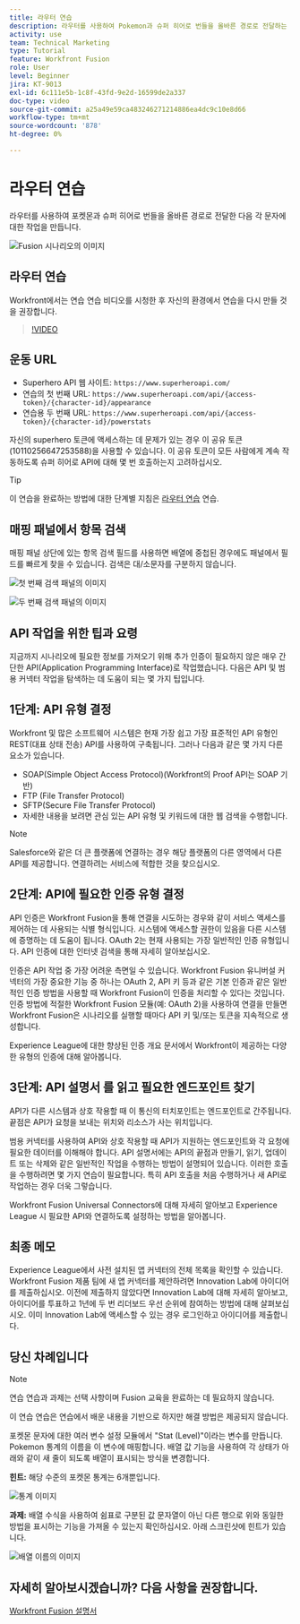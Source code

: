 ```yaml
---
title: 라우터 연습
description: 라우터를 사용하여 Pokemon과 슈퍼 히어로 번들을 올바른 경로로 전달하는 방법에 대해 알아봅니다. [!DNL Adobe Workfront Fusion].
activity: use
team: Technical Marketing
type: Tutorial
feature: Workfront Fusion
role: User
level: Beginner
jira: KT-9013
exl-id: 6c111e5b-1c8f-43fd-9e2d-16599de2a337
doc-type: video
source-git-commit: a25a49e59ca483246271214886ea4dc9c10e8d66
workflow-type: tm+mt
source-wordcount: '878'
ht-degree: 0%

---
```


# 라우터 연습

라우터를 사용하여 포켓몬과 슈퍼 히어로 번들을 올바른 경로로 전달한 다음 각 문자에 대한 작업을 만듭니다.

![Fusion 시나리오의 이미지](assets/universal-connectors-and-routing-2.png)

## 라우터 연습

Workfront에서는 연습 연습 비디오를 시청한 후 자신의 환경에서 연습을 다시 만들 것을 권장합니다.

>[!VIDEO](https://video.tv.adobe.com/v/335272/?quality=12&learn=on)

## 운동 URL

* Superhero API 웹 사이트: `https://www.superheroapi.com/`
* 연습의 첫 번째 URL: `https://www.superheroapi.com/api/{access-token}/{character-id}/appearance`
* 연습용 두 번째 URL: `https://www.superheroapi.com/api/{access-token}/{character-id}/powerstats`

자신의 superhero 토큰에 액세스하는 데 문제가 있는 경우 이 공유 토큰(10110256647253588)을 사용할 수 있습니다. 이 공유 토큰이 모든 사람에게 계속 작동하도록 슈퍼 히어로 API에 대해 몇 번 호출하는지 고려하십시오.

>[!TIP]
>
>이 연습을 완료하는 방법에 대한 단계별 지침은 [라우터 연습](https://experienceleague.adobe.com/docs/workfront-learn/tutorials-workfront/fusion/exercises/routers.html?lang=en) 연습.


## 매핑 패널에서 항목 검색

매핑 패널 상단에 있는 항목 검색 필드를 사용하면 배열에 중첩된 경우에도 패널에서 필드를 빠르게 찾을 수 있습니다. 검색은 대/소문자를 구분하지 않습니다.

![첫 번째 검색 패널의 이미지](assets/universal-connectors-and-routing-3.png)

![두 번째 검색 패널의 이미지](assets/universal-connectors-and-routing-4.png)

## API 작업을 위한 팁과 요령

지금까지 시나리오에 필요한 정보를 가져오기 위해 추가 인증이 필요하지 않은 매우 간단한 API(Application Programming Interface)로 작업했습니다. 다음은 API 및 범용 커넥터 작업을 탐색하는 데 도움이 되는 몇 가지 팁입니다.

## 1단계: API 유형 결정

Workfront 및 많은 소프트웨어 시스템은 현재 가장 쉽고 가장 표준적인 API 유형인 REST(대표 상태 전송) API를 사용하여 구축됩니다. 그러나 다음과 같은 몇 가지 다른 요소가 있습니다.

* SOAP(Simple Object Access Protocol)(Workfront의 Proof API는 SOAP 기반)
* FTP (File Transfer Protocol)
* SFTP(Secure File Transfer Protocol)
* 자세한 내용을 보려면 관심 있는 API 유형 및 키워드에 대한 웹 검색을 수행합니다.

>[!NOTE]
>
>Salesforce와 같은 더 큰 플랫폼에 연결하는 경우 해당 플랫폼의 다른 영역에서 다른 API를 제공합니다. 연결하려는 서비스에 적합한 것을 찾으십시오.

## 2단계: API에 필요한 인증 유형 결정

API 인증은 Workfront Fusion을 통해 연결을 시도하는 경우와 같이 서비스 액세스를 제어하는 데 사용되는 식별 형식입니다. 시스템에 액세스할 권한이 있음을 다른 시스템에 증명하는 데 도움이 됩니다. OAuth 2는 현재 사용되는 가장 일반적인 인증 유형입니다. API 인증에 대한 인터넷 검색을 통해 자세히 알아보십시오.

인증은 API 작업 중 가장 어려운 측면일 수 있습니다. Workfront Fusion 유니버설 커넥터의 가장 중요한 기능 중 하나는 OAuth 2, API 키 등과 같은 기본 인증과 같은 일반적인 인증 방법을 사용할 때 Workfront Fusion이 인증을 처리할 수 있다는 것입니다. 인증 방법에 적절한 Workfront Fusion 모듈(예: OAuth 2)을 사용하여 연결을 만들면 Workfront Fusion은 시나리오를 실행할 때마다 API 키 및/또는 토큰을 지속적으로 생성합니다.

Experience League에 대한 향상된 인증 개요 문서에서 Workfront이 제공하는 다양한 유형의 인증에 대해 알아봅니다.

## 3단계: API 설명서 를 읽고 필요한 엔드포인트 찾기

API가 다른 시스템과 상호 작용할 때 이 통신의 터치포인트는 엔드포인트로 간주됩니다. 끝점은 API가 요청을 보내는 위치와 리소스가 사는 위치입니다.

범용 커넥터를 사용하여 API와 상호 작용할 때 API가 지원하는 엔드포인트와 각 요청에 필요한 데이터를 이해해야 합니다. API 설명서에는 API의 끝점과 만들기, 읽기, 업데이트 또는 삭제와 같은 일반적인 작업을 수행하는 방법이 설명되어 있습니다. 이러한 호출을 수행하려면 몇 가지 연습이 필요합니다. 특히 API 호출을 처음 수행하거나 새 API로 작업하는 경우 더욱 그렇습니다.

Workfront Fusion Universal Connectors에 대해 자세히 알아보고 Experience League 시 필요한 API와 연결하도록 설정하는 방법을 알아봅니다.

## 최종 메모

Experience League에서 사전 설치된 앱 커넥터의 전체 목록을 확인할 수 있습니다. Workfront Fusion 제품 팀에 새 앱 커넥터를 제안하려면 Innovation Lab에 아이디어를 제출하십시오. 이전에 제출하지 않았다면 Innovation Lab에 대해 자세히 알아보고, 아이디어를 투표하고 1년에 두 번 리더보드 우선 순위에 참여하는 방법에 대해 살펴보십시오. 이미 Innovation Lab에 액세스할 수 있는 경우 로그인하고 아이디어를 제출합니다.

## 당신 차례입니다

>[!NOTE]
>
>연습 연습과 과제는 선택 사항이며 Fusion 교육을 완료하는 데 필요하지 않습니다.

이 연습 연습은 연습에서 배운 내용을 기반으로 하지만 해결 방법은 제공되지 않습니다.

포켓몬 문자에 대한 여러 변수 설정 모듈에서 &quot;Stat (Level)&quot;이라는 변수를 만듭니다. Pokemon 통계의 이름을 이 변수에 매핑합니다. 배열 값 기능을 사용하여 각 상태가 아래와 같이 새 줄이 되도록 배열이 표시되는 방식을 변경합니다.

**힌트:** 해당 수준의 포켓몬 통계는 6개뿐입니다.

![통계 이미지](assets/universal-connectors-and-routing-5.png)

**과제:** 배열 수식을 사용하여 쉼표로 구분된 값 문자열이 아닌 다른 행으로 위와 동일한 방법을 표시하는 기능을 가져올 수 있는지 확인하십시오. 아래 스크린샷에 힌트가 있습니다.

![배열 이름의 이미지](assets/universal-connectors-and-routing-6.png)

## 자세히 알아보시겠습니까? 다음 사항을 권장합니다.

[Workfront Fusion 설명서](https://experienceleague.adobe.com/docs/workfront/using/adobe-workfront-fusion/workfront-fusion-2.html?lang=en)
